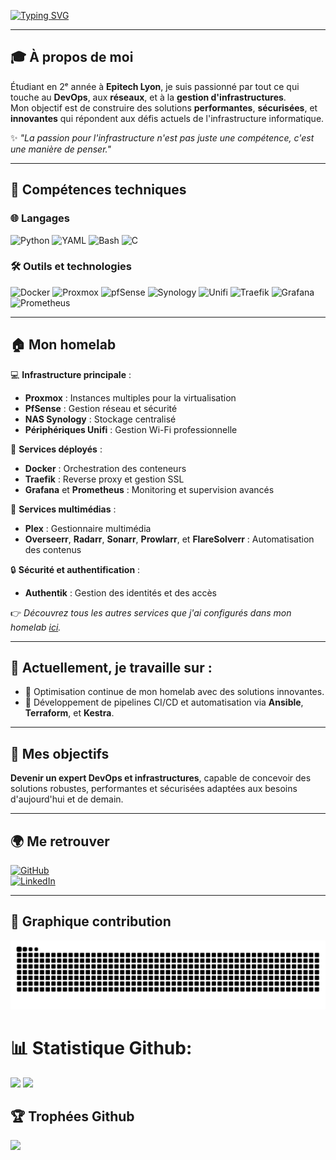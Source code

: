 [![Typing SVG](https://readme-typing-svg.herokuapp.com?font=Roboto&weight=600&size=40&pause=1000&color=F7F7F7&center=true&vCenter=true&width=435&lines=Salut+c'est+Enzo+alias+enzogagg)](https://git.io/typing-svg)

---

## 🎓 À propos de moi  

Étudiant en 2ᵉ année à **Epitech Lyon**, je suis passionné par tout ce qui touche au **DevOps**, aux **réseaux**, et à la **gestion d'infrastructures**.  
Mon objectif est de construire des solutions **performantes**, **sécurisées**, et **innovantes** qui répondent aux défis actuels de l'infrastructure informatique.  

✨ *"La passion pour l'infrastructure n'est pas juste une compétence, c'est une manière de penser."*

---

## 🔧 Compétences techniques  

### 🌐 Langages  
![Python](https://img.shields.io/badge/-Python-3776AB?logo=python&logoColor=white&style=flat-square)
![YAML](https://img.shields.io/badge/-YAML-0F9D58?logo=yaml&logoColor=white&style=flat-square)
![Bash](https://img.shields.io/badge/-Bash-4EAA25?logo=gnubash&logoColor=white&style=flat-square)
![C](https://img.shields.io/badge/-C-A8B9CC?logo=c&logoColor=white&style=flat-square)

### 🛠️ Outils et technologies  
![Docker](https://img.shields.io/badge/-Docker-2496ED?logo=docker&logoColor=white&style=flat-square)
![Proxmox](https://img.shields.io/badge/-Proxmox-E57000?logo=proxmox&logoColor=white&style=flat-square)
![pfSense](https://img.shields.io/badge/-pfSense-003399?logo=pfsense&logoColor=white&style=flat-square)
![Synology](https://img.shields.io/badge/-Synology-B5B5B6?logo=synology&logoColor=white&style=flat-square)
![Unifi](https://img.shields.io/badge/-Unifi-55C500?logo=ubiquiti&logoColor=white&style=flat-square)
![Traefik](https://img.shields.io/badge/-Traefik-24A1C1?logo=traefikmesh&logoColor=white&style=flat-square)
![Grafana](https://img.shields.io/badge/-Grafana-F46800?logo=grafana&logoColor=white&style=flat-square)
![Prometheus](https://img.shields.io/badge/-Prometheus-E6522C?logo=prometheus&logoColor=white&style=flat-square)

---

## 🏠 Mon homelab  

💻 **Infrastructure principale** :  
- **Proxmox** : Instances multiples pour la virtualisation  
- **PfSense** : Gestion réseau et sécurité  
- **NAS Synology** : Stockage centralisé  
- **Périphériques Unifi** : Gestion Wi-Fi professionnelle  

🔧 **Services déployés** :  
- **Docker** : Orchestration des conteneurs  
- **Traefik** : Reverse proxy et gestion SSL  
- **Grafana** et **Prometheus** : Monitoring et supervision avancés  

🎥 **Services multimédias** :  
- **Plex** : Gestionnaire multimédia  
- **Overseerr**, **Radarr**, **Sonarr**, **Prowlarr**, et **FlareSolverr** : Automatisation des contenus  

🔒 **Sécurité et authentification** :  
- **Authentik** : Gestion des identités et des accès  

👉 *Découvrez tous les autres services que j'ai configurés dans mon homelab [ici](#).*  

---

## 🌱 Actuellement, je travaille sur :  
- 🚀 Optimisation continue de mon homelab avec des solutions innovantes.  
- 📖 Développement de pipelines CI/CD et automatisation via **Ansible**, **Terraform**, et **Kestra**.  

---

## 🌟 Mes objectifs  
**Devenir un expert DevOps et infrastructures**, capable de concevoir des solutions robustes, performantes et sécurisées adaptées aux besoins d'aujourd'hui et de demain.

---

## 🌍 Me retrouver  

[![GitHub](https://img.shields.io/badge/GitHub-%23121011.svg?style=for-the-badge&logo=github&logoColor=white)](https://github.com/enzogagg/)  
[![LinkedIn](https://img.shields.io/badge/LinkedIn-%230077B5.svg?style=for-the-badge&logo=linkedin&logoColor=white)](https://www.linkedin.com/in/enzo-gaggiotti-867a0229a?utm_source=share&utm_campaign=share_via&utm_content=profile&utm_medium=ios_app)  

---

## 🐍 Graphique contribution  

![Snake animation](https://github.com/enzogagg/enzogagg/blob/output/github-contribution-grid-snake.svg)

# 📊 Statistique Github:
![](https://github-readme-stats.vercel.app/api?username=enzogagg&theme=dracula&hide_border=false&include_all_commits=true&count_private=true)
![](https://github-readme-streak-stats.herokuapp.com/?user=enzogagg&theme=dracula&hide_border=false)<br/>

## 🏆 Trophées Github 
![](https://github-profile-trophy.vercel.app/?username=enzogagg&theme=radical&no-frame=false&no-bg=true&margin-w=4)
